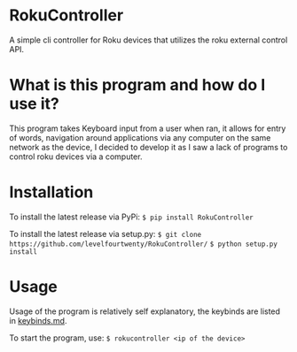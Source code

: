# RokuController
A simple cli controller for Roku devices that utilizes the roku external control API.

# What is this program and how do I use it?
This program takes Keyboard input from a user when ran, it allows for entry of words, navigation around applications via any computer on the same network as the device, I decided to develop it as I saw a lack of programs to control roku devices via a computer.

# Installation

To install the latest release via PyPi:
`$ pip install RokuController`

To install the latest release via setup.py:
 ```$ git clone https://github.com/levelfourtwenty/RokuController/```
```$ python setup.py install```
 
 # Usage
 Usage of the program is relatively self explanatory, the keybinds are listed in [keybinds.md](https://github.com/levelfourtwenty/RokuController/blob/main/keybinds.md).
 
 To start the program, use:
 ```$ rokucontroller <ip of the device>```
 
 

 
 






